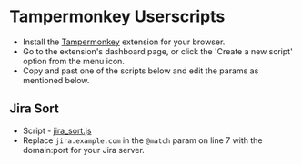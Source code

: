 # Tampermonkey Userscripts

- Install the [Tampermonkey](https://www.tampermonkey.net/) extension for your browser.
- Go to the extension's dashboard page, or click the 'Create a new script' option from the menu icon.
- Copy and past one of the scripts below and edit the params as mentioned below.

## Jira Sort

- Script - [jira_sort.js](jira_sort.js)
- Replace `jira.example.com` in the `@match` param on line 7 with the domain:port for your Jira server.

